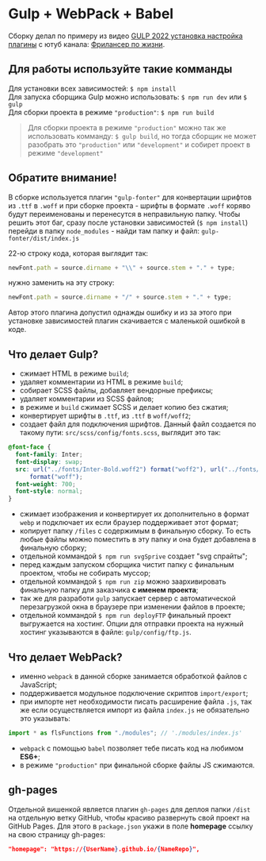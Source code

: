 # Gulp + WebPack + Babel

Сборку делал по примеру из видео [GULP 2022 установка настройка плагины](https://www.youtube.com/watch?v=jU88mLuLWlk) с ютуб канала: [Фрилансер по жизни](https://www.youtube.com/c/FreelancerLifeStyle).

## Для работы используйте такие комманды

Для установки всех зависимостей: `$ npm install`  
Для запуска сборщика Gulp можно использовать: `$ npm run dev` или `$ gulp`  
Для сборки проекта в режиме `"production"`: `$ npm run build`

> Для сборки проекта в режиме `"production"` можно так же использовать комманду: `$ gulp build`, но тогда сборщик не может разобрать это `"production"` или `"development"` и собирет проект в режиме `"development"`

## Обратите внимание!

В сборке используется плагин `"gulp-fonter"` для конвертации шрифтов из `.ttf` в `.woff` и при сборке проекта - шрифты в формате `.woff` коряво будут переименованы и перенесутся в неправильную папку. Чтобы решить этот баг, сразу после установки зависимостей (`$ npm install`) перейди в папку `node_modules` - найди там папку и файл: `gulp-fonter/dist/index.js`

22-ю строку кода, которая выглядит так:

```javascript
newFont.path = source.dirname + "\\" + source.stem + "." + type;
```

нужно заменить на эту строку:

```javascript
newFont.path = source.dirname + "/" + source.stem + "." + type;
```

Автор этого плагина допустил однажды ошибку и из за этого при установке зависимостей плагин скачивается с маленькой ошибкой в коде.

## Что делает Gulp?

- сжимает HTML в режиме `build`;
- удаляет комментарии из HTML в режиме `build`;
- собирает SCSS файлы, добавляет вендорные префиксы;
- удаляет комментарии из SCSS файлов;
- в режиме и `build` сжимает SCSS и делает копию без сжатия;
- конвертирует шрифты в `.ttf`, из `.ttf` в `woff/woff2`;
- создает файл для подключения шрифтов. Данный файл создается по такому пути: `src/scss/config/fonts.scss`, выглядит это так:

```scss
@font-face {
  font-family: Inter;
  font-display: swap;
  src: url("../fonts/Inter-Bold.woff2") format("woff2"), url("../fonts/Inter-Bold.woff")
      format("woff");
  font-weight: 700;
  font-style: normal;
}
```

- сжимает изображения и конвертирует их дополнительно в формат `webp` и подключает их если браузер поддерживает этот формат;
- копирует папку `/files` с содержимым в финальную сборку. То есть любые файлы можно поместить в эту папку и она будет добавлена в финальную сборку;
- отдельной коммандой `$ npm run svgSprive` cоздает "svg cпрайты";
- перед каждым запуском сборщика чистит папку с финальным проектом, чтобы не собирать муссор;
- отдельной коммандой `$ npm run zip` можно заархивировать финальную папку для заказчика **с именем проекта**;
- так же для разработи `gulp` запускает сервер с автоматической перезагрузкой окна в браузере при изменении файлов в проекте;
- отдельной коммандой `$ npm run deployFTP` финальный проект выгружается на хостинг. Опции для отправки проекта на нужный хостинг указываются в файле: `gulp/config/ftp.js`.

## Что делает WebPack?

- именно `webpack` в данной сборке занимается обработкой файлов c JavaScript;
- поддерживается модульное подключение скриптов `import/export`;
- при импорте нет необходимости писать расширение файла `.js`, так же если осуществляется импорт из файла `index.js` не обязательно это указывать:

```javascript
import * as flsFunctions from "./modules"; // './modules/index.js'
```

- `webpack` c помощью `babel` позволяет тебе писать код на любимом **ES6+**;
- в режиме `"production"` при финальной сборке файлы JS сжимаются.

## gh-pages

Отдельной вишенкой является плагин `gh-pages` для деплоя папки `/dist` на отдельную ветку GitHub, чтобы красиво развернуть свой проект на GitHub Pages. Для этого в `package.json` укажи в поле **homepage** ссылку на свою страницу gh-pages:

```json
"homepage": "https://{UserName}.github.io/{NameRepo}",
```
